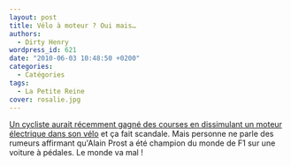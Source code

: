 ```yaml
---
layout: post
title: Vélo à moteur ? Oui mais…
authors:
  - Dirty Henry
wordpress_id: 621
date: "2010-06-03 10:48:50 +0200"
categories:
  - Catégories
tags:
  - La Petite Reine
cover: rosalie.jpg
---
```


[Un cycliste aurait récemment gagné des courses en dissimulant un moteur électrique dans son vélo](http://www.lequipe.fr/Cyclisme/breves2010/20100601_175537_cancellara-nie.html)
et ça fait scandale. Mais personne ne parle des rumeurs affirmant qu'Alain Prost
a été champion du monde de F1 sur une voiture à pédales. Le monde va mal !

